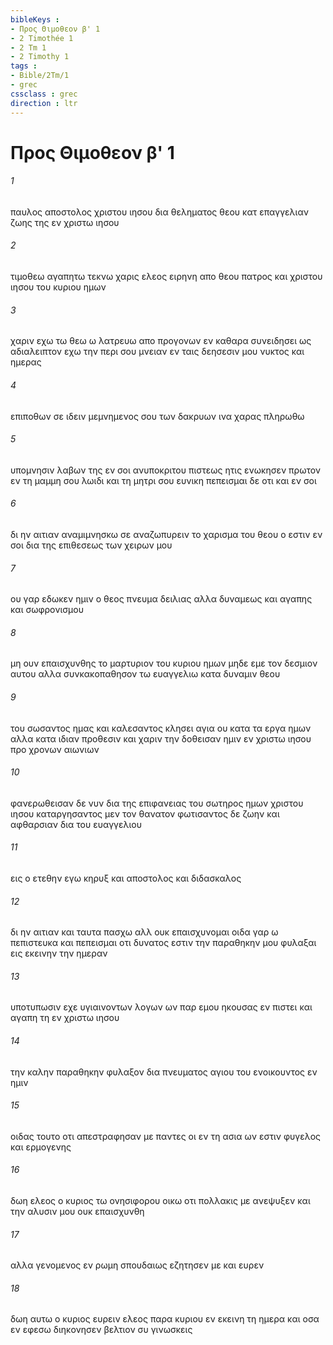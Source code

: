 ```yaml
---
bibleKeys : 
- Προς Θιμοθεον β' 1
- 2 Timothée 1
- 2 Tm 1
- 2 Timothy 1
tags : 
- Bible/2Tm/1
- grec
cssclass : grec
direction : ltr
---
```


# Προς Θιμοθεον β' 1

###### 1
παυλος αποστολος χριστου ιησου δια θεληματος θεου κατ επαγγελιαν ζωης της εν χριστω ιησου
###### 2
τιμοθεω αγαπητω τεκνω χαρις ελεος ειρηνη απο θεου πατρος και χριστου ιησου του κυριου ημων
###### 3
χαριν εχω τω θεω ω λατρευω απο προγονων εν καθαρα συνειδησει ως αδιαλειπτον εχω την περι σου μνειαν εν ταις δεησεσιν μου νυκτος και ημερας
###### 4
επιποθων σε ιδειν μεμνημενος σου των δακρυων ινα χαρας πληρωθω
###### 5
υπομνησιν λαβων της εν σοι ανυποκριτου πιστεως ητις ενωκησεν πρωτον εν τη μαμμη σου λωιδι και τη μητρι σου ευνικη πεπεισμαι δε οτι και εν σοι
###### 6
δι ην αιτιαν αναμιμνησκω σε αναζωπυρειν το χαρισμα του θεου ο εστιν εν σοι δια της επιθεσεως των χειρων μου
###### 7
ου γαρ εδωκεν ημιν ο θεος πνευμα δειλιας αλλα δυναμεως και αγαπης και σωφρονισμου
###### 8
μη ουν επαισχυνθης το μαρτυριον του κυριου ημων μηδε εμε τον δεσμιον αυτου αλλα συνκακοπαθησον τω ευαγγελιω κατα δυναμιν θεου
###### 9
του σωσαντος ημας και καλεσαντος κλησει αγια ου κατα τα εργα ημων αλλα κατα ιδιαν προθεσιν και χαριν την δοθεισαν ημιν εν χριστω ιησου προ χρονων αιωνιων
###### 10
φανερωθεισαν δε νυν δια της επιφανειας του σωτηρος ημων χριστου ιησου καταργησαντος μεν τον θανατον φωτισαντος δε ζωην και αφθαρσιαν δια του ευαγγελιου
###### 11
εις ο ετεθην εγω κηρυξ και αποστολος και διδασκαλος
###### 12
δι ην αιτιαν και ταυτα πασχω αλλ ουκ επαισχυνομαι οιδα γαρ ω πεπιστευκα και πεπεισμαι οτι δυνατος εστιν την παραθηκην μου φυλαξαι εις εκεινην την ημεραν
###### 13
υποτυπωσιν εχε υγιαινοντων λογων ων παρ εμου ηκουσας εν πιστει και αγαπη τη εν χριστω ιησου
###### 14
την καλην παραθηκην φυλαξον δια πνευματος αγιου του ενοικουντος εν ημιν
###### 15
οιδας τουτο οτι απεστραφησαν με παντες οι εν τη ασια ων εστιν φυγελος και ερμογενης
###### 16
δωη ελεος ο κυριος τω ονησιφορου οικω οτι πολλακις με ανεψυξεν και την αλυσιν μου ουκ επαισχυνθη
###### 17
αλλα γενομενος εν ρωμη σπουδαιως εζητησεν με και ευρεν
###### 18
δωη αυτω ο κυριος ευρειν ελεος παρα κυριου εν εκεινη τη ημερα και οσα εν εφεσω διηκονησεν βελτιον συ γινωσκεις
